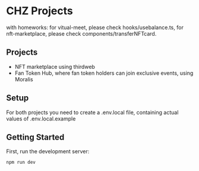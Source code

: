 # CHZ Projects
with homeworks:
for vitual-meet, please check hooks/usebalance.ts,
for nft-marketplace, please check components/transferNFTcard.
## Projects

-   NFT marketplace using thirdweb
-   Fan Token Hub, where fan token holders can join exclusive events, using Moralis

## Setup

For both projects you need to create a .env.local file, containing actual values of .env.local.example

## Getting Started

First, run the development server:

```bash
npm run dev
```
